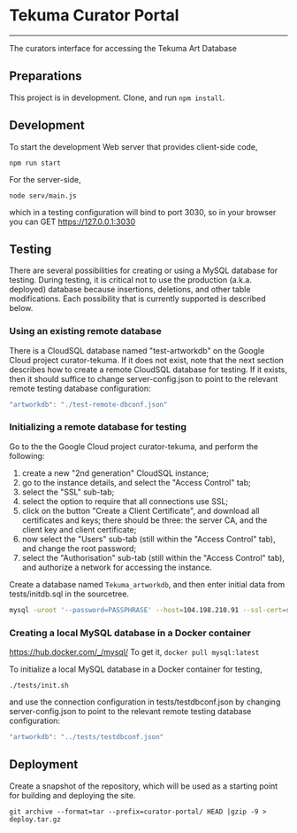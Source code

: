# Tekuma Curator Portal
--------------------------
The curators interface for accessing the Tekuma Art Database

## Preparations

This project is in development. Clone, and run `npm install`.

## Development

To start the development Web server that provides client-side code,
```
npm run start
```

For the server-side,
```
node serv/main.js
```
which in a testing configuration will bind to port 3030, so in your browser you
can GET https://127.0.0.1:3030

## Testing

There are several possibilities for creating or using a MySQL database for
testing. During testing, it is critical not to use the production
(a.k.a. deployed) database because insertions, deletions, and other table
modifications. Each possibility that is currently supported is described below.

### Using an existing remote database

There is a CloudSQL database named "test-artworkdb" on the Google Cloud project
curator-tekuma. If it does not exist, note that the next section describes how
to create a remote CloudSQL database for testing. If it exists, then it should
suffice to change server-config.json to point to the relevant remote testing
database configuration:
```js
"artworkdb": "./test-remote-dbconf.json"
```

### Initializing a remote database for testing

Go to the the Google Cloud project curator-tekuma, and perform the following:
1. create a new "2nd generation" CloudSQL instance;
2. go to the instance details, and select the "Access Control" tab;
3. select the "SSL" sub-tab;
4. select the option to require that all connections use SSL;
5. click on the button "Create a Client Certificate", and download all
   certificates and keys; there should be three: the server CA, and the client
   key and client certificate;
6. now select the "Users" sub-tab (still within the "Access Control" tab),
   and change the root password;
7. select the "Authorisation" sub-tab (still within the "Access Control" tab),
   and authorize a network for accessing the instance.

Create a database named `Tekuma_artworkdb`, and then enter initial data from
tests/initdb.sql in the sourcetree.
```sh
mysql -uroot '--password=PASSPHRASE' --host=104.198.210.91 --ssl-cert=serv/cert/test-sql-client-cert.pem --ssl-key=serv/cert/test-sql-client-key.pem --ssl-ca=serv/cert/test-sql-server-ca.pem < tests/initdb.sql
```

### Creating a local MySQL database in a Docker container

https://hub.docker.com/_/mysql/
To get it, `docker pull mysql:latest`

To initialize a local MySQL database in a Docker container for testing,

    ./tests/init.sh

and use the connection configuration in tests/testdbconf.json by changing
server-config.json to point to the relevant remote testing database
configuration:
```js
"artworkdb": "../tests/testdbconf.json"
```


## Deployment

Create a snapshot of the repository, which will be used as a starting point for
building and deploying the site.

    git archive --format=tar --prefix=curator-portal/ HEAD |gzip -9 > deploy.tar.gz
